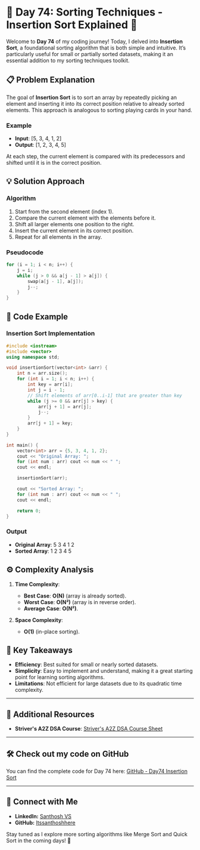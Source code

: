 # 🚀 Day 74: Sorting Techniques - Insertion Sort Explained 🚀

Welcome to **Day 74** of my coding journey! Today, I delved into **Insertion Sort**, a foundational sorting algorithm that is both simple and intuitive. It’s particularly useful for small or partially sorted datasets, making it an essential addition to my sorting techniques toolkit.

## 📋 Problem Explanation

The goal of **Insertion Sort** is to sort an array by repeatedly picking an element and inserting it into its correct position relative to already sorted elements. This approach is analogous to sorting playing cards in your hand. 

### Example

- **Input**: [5, 3, 4, 1, 2]  
- **Output**: [1, 2, 3, 4, 5]  

At each step, the current element is compared with its predecessors and shifted until it is in the correct position.

## 💡 Solution Approach

### Algorithm

1. Start from the second element (index 1).
2. Compare the current element with the elements before it.
3. Shift all larger elements one position to the right.
4. Insert the current element in its correct position.
5. Repeat for all elements in the array.

### Pseudocode

```cpp
for (i = 1; i < n; i++) {
    j = i;
    while (j > 0 && a[j - 1] > a[j]) {
        swap(a[j - 1], a[j]);
        j--;
    }
}
```

## 📌 Code Example

### Insertion Sort Implementation

```cpp
#include <iostream>
#include <vector>
using namespace std;

void insertionSort(vector<int> &arr) {
    int n = arr.size();
    for (int i = 1; i < n; i++) {
        int key = arr[i];
        int j = i - 1;
        // Shift elements of arr[0..i-1] that are greater than key
        while (j >= 0 && arr[j] > key) {
            arr[j + 1] = arr[j];
            j--;
        }
        arr[j + 1] = key;
    }
}

int main() {
    vector<int> arr = {5, 3, 4, 1, 2};
    cout << "Original Array: ";
    for (int num : arr) cout << num << " ";
    cout << endl;

    insertionSort(arr);

    cout << "Sorted Array: ";
    for (int num : arr) cout << num << " ";
    cout << endl;

    return 0;
}
```

### Output

- **Original Array**: 5 3 4 1 2  
- **Sorted Array**: 1 2 3 4 5  

## ⚙️ Complexity Analysis

1. **Time Complexity**:  
   - **Best Case**: **O(N)** (array is already sorted).  
   - **Worst Case**: **O(N²)** (array is in reverse order).  
   - **Average Case**: **O(N²)**.  
   
2. **Space Complexity**:  
   - **O(1)** (in-place sorting).  

## 🧩 Key Takeaways

- **Efficiency**: Best suited for small or nearly sorted datasets.  
- **Simplicity**: Easy to implement and understand, making it a great starting point for learning sorting algorithms.  
- **Limitations**: Not efficient for large datasets due to its quadratic time complexity.

---

## 🔗 Additional Resources

- **Striver's A2Z DSA Course**: [Striver's A2Z DSA Course Sheet](https://takeuforward.org/strivers-a2z-dsa-course/strivers-a2z-dsa-course-sheet-2)  

---

## 🛠️ Check out my code on GitHub

You can find the complete code for Day 74 here: [GitHub - Day74 Insertion Sort](https://github.com/Itssanthoshhere/Data-Structures-and-Algorithms/blob/main/C%2B%2B%20with%20DSA-learning-journey/Day74%20-%20Sorting%20Techniques%20-%20Sorting-I%20-%20Insertion%20Sort/Insertion_Sort.cpp)

---

## 🔗 Connect with Me

- **LinkedIn:** [Santhosh VS](https://www.linkedin.com/in/thesanthoshvs/)  
- **GitHub:** [Itssanthoshhere](https://github.com/Itssanthoshhere)  

Stay tuned as I explore more sorting algorithms like Merge Sort and Quick Sort in the coming days! 🚀
